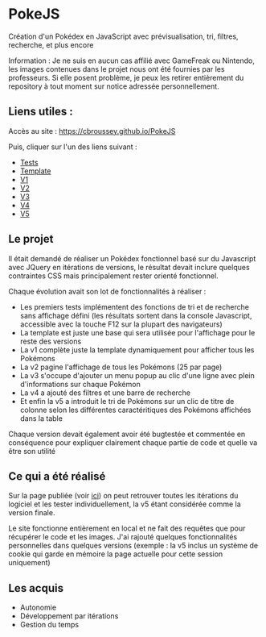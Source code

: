 # PokeJS
Création d'un Pokédex en JavaScript avec prévisualisation, tri, filtres, recherche, et plus encore

Information : Je ne suis en aucun cas affilié avec GameFreak ou Nintendo, les images contenues dans le projet nous ont été fournies par les professeurs. Si elle posent problème, je peux les retirer entièrement du repository à tout moment sur notice adressée personnellement.

## Liens utiles :
Accès au site : https://cbroussey.github.io/PokeJS

Puis, cliquer sur l'un des liens suivant :
- [Tests](test/test.html)
- [Template](template/template.html)
- [V1](v1/pokemons_v1.html)
- [V2](v2/pokemons_v2.html)
- [V3](v3/pokemons_v3.html)
- [V4](v4/pokemons_v4.html)
- [V5](v5/pokemons_v5.html)

## Le projet
Il était demandé de réaliser un Pokédex fonctionnel basé sur du Javascript avec JQuery en itérations de versions, le résultat devait inclure quelques contraintes CSS mais principalement rester orienté fonctionnel.

Chaque évolution avait son lot de fonctionnalités à réaliser :
- Les premiers tests implémentent des fonctions de tri et de recherche sans affichage défini (les résultats sortent dans la console Javascript, accessible avec la touche F12 sur la plupart des navigateurs)
- La template est juste une base qui sera utilisée pour l'affichage pour le reste des versions
- La v1 complète juste la template dynamiquement pour afficher tous les Pokémons
- La v2 pagine l'affichage de tous les Pokémons (25 par page)
- La v3 s'occupe d'ajouter un menu popup au clic d'une ligne avec plein d'informations sur chaque Pokémon
- La v4 a ajouté des filtres et une barre de recherche
- Et enfin la v5 a introduit le tri de Pokémons sur un clic de titre de colonne selon les différentes caractéritiques des Pokémons affichées dans la table

Chaque version devait également avoir été bugtestée et commentée en conséquence pour expliquer clairement chaque partie de code et quelle va être son utilité

## Ce qui a été réalisé
Sur la page publiée (voir [ici](https://cbroussey.github.io)) on peut retrouver toutes les itérations du logiciel et les tester individuellement, la v5 étant considérée comme la version finale.

Le site fonctionne entièrement en local et ne fait des requêtes que pour récupérer le code et les images. J'ai rajouté quelques fonctionnalités personnelles dans quelques versions (exemple : la v5 inclus un système de cookie qui garde en mémoire la page actuelle pour cette session uniquement)

## Les acquis
- Autonomie
- Développement par itérations
- Gestion du temps
